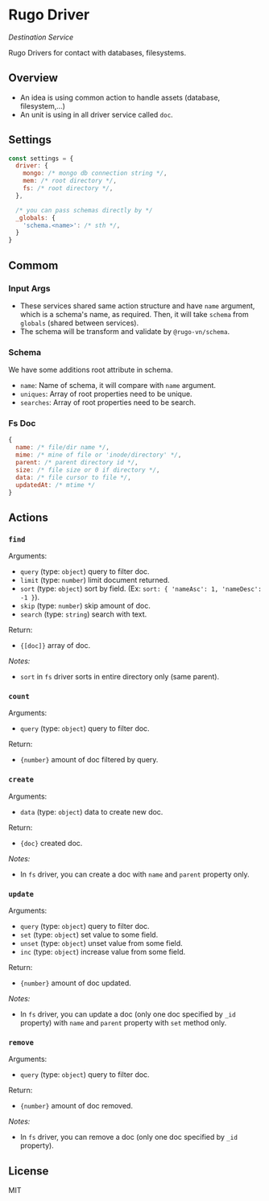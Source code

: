 # Rugo Driver

_Destination Service_

Rugo Drivers for contact with databases, filesystems.

## Overview

- An idea is using common action to handle assets (database, filesystem,...)
- An unit is using in all driver service called `doc`.

## Settings

```js
const settings = {
  driver: {
    mongo: /* mongo db connection string */,
    mem: /* root directory */,
    fs: /* root directory */,
  },

  /* you can pass schemas directly by */
  _globals: {
    'schema.<name>': /* sth */,
  }
}
```

## Commom

### Input Args

- These services shared same action structure and have `name` argument, which is a schema's name, as required. Then, it will take `schema` from `globals` (shared between services).
- The schema will be transform and validate by `@rugo-vn/schema`.

### Schema

We have some additions root attribute in schema.

- `name`: Name of schema, it will compare with `name` argument.
- `uniques`: Array of root properties need to be unique.
- `searches`: Array of root properties need to be search.

### Fs Doc

```js
{
  name: /* file/dir name */,
  mime: /* mine of file or 'inode/directory' */,
  parent: /* parent directory id */,
  size: /* file size or 0 if directory */,
  data: /* file cursor to file */,
  updatedAt: /* mtime */
}
```

## Actions

### `find`

Arguments:

- `query` (type: `object`) query to filter doc.
- `limit` (type: `number`) limit document returned.
- `sort` (type: `object`) sort by field. (Ex: `sort: { 'nameAsc': 1, 'nameDesc': -1 }`).
- `skip` (type: `number`) skip amount of doc.
- `search` (type: `string`) search with text.

Return: 

- `{[doc]}` array of doc.

_Notes:_

- `sort` in `fs` driver sorts in entire directory only (same parent).

### `count`

Arguments:

- `query` (type: `object`) query to filter doc.

Return: 

- `{number}` amount of doc filtered by query.

### `create`

Arguments:

- `data` (type: `object`) data to create new doc.

Return: 

- `{doc}` created doc.

_Notes:_

- In `fs` driver, you can create a doc with `name` and `parent` property only.


### `update`

Arguments:

- `query` (type: `object`) query to filter doc.
- `set` (type: `object`) set value to some field.
- `unset` (type: `object`) unset value from some field.
- `inc` (type: `object`) increase value from some field.

Return: 

- `{number}` amount of doc updated.

_Notes:_

- In `fs` driver, you can update a doc (only one doc specified by `_id` property) with `name` and `parent` property with `set` method only. 

### `remove`

Arguments:

- `query` (type: `object`) query to filter doc.

Return: 

- `{number}` amount of doc removed.

_Notes:_

- In `fs` driver, you can remove a doc (only one doc specified by `_id` property).

## License

MIT